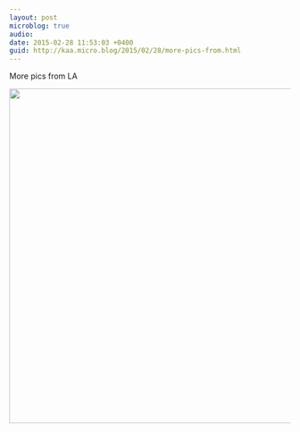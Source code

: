 ```yaml
---
layout: post
microblog: true
audio: 
date: 2015-02-28 11:53:03 +0400
guid: http://kaa.micro.blog/2015/02/28/more-pics-from.html
---
```

More pics from LA

<img src="https://www.kaa.bz/uploads/2018/af5ad139fe.jpg" width="600" height="600" />
